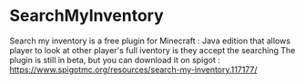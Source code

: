# SearchMyInventory
 
Search my inventory is a free plugin for Minecraft : Java edition that allows player to look at other player's full iventory is they accept the searching
The plugin is still in beta, but you can download it on spigot : https://www.spigotmc.org/resources/search-my-inventory.117177/

